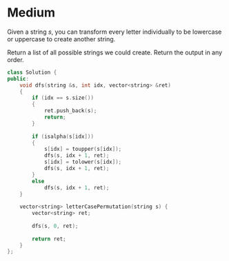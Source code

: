 # Medium

Given a string $s$, you can transform every letter individually to be lowercase or uppercase to create another string.

Return a list of all possible strings we could create. Return the output in any order.

```cpp
class Solution {
public:
    void dfs(string &s, int idx, vector<string> &ret)
    {
        if (idx == s.size())
        {
            ret.push_back(s);
            return;
        }
        
        if (isalpha(s[idx]))
        {
            s[idx] = toupper(s[idx]);
            dfs(s, idx + 1, ret);
            s[idx] = tolower(s[idx]);
            dfs(s, idx + 1, ret);
        }
        else
            dfs(s, idx + 1, ret);
    }
    
    vector<string> letterCasePermutation(string s) {
        vector<string> ret;
        
        dfs(s, 0, ret);
        
        return ret;
    }
};
```
